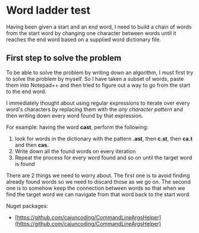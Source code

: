 
# Word ladder test
Having been given a start and an end word, I need to build a chain of words from the start word by changing one character between words until it reaches the end word based on a supplied word dictionary file. 

## First step to solve the problem
To be able to solve the problem by writing down an algorithm, I must first try to solve the problem by myself. So I have taken a subset of words, paste them into Notepad++ and then tried to figure out a way to go from the start to the end word.

I immediately thought about using regular expressions to iterate over every word's characters by replacing them with the *any character pattern* and then writing down every word found by that expression.

For example: 
having the word **cast**, perform the following:

 1. look for words in the dictionary with the pattern **.ast**, then **c.st**, then **ca.t** and then **cas.**
 2. Write down all the found words on every iteration
 3. Repeat the process for every word found and so on until the target word is found

There are 2 things we need to worry about. The first one is to avoid finding already found words so we need to discard those as we go on. The second one is to somehow keep the connection between words so that when we find the target word we can navigate from that word back to the start word.
    

Nuget packages:
 - [https://github.com/cajuncoding/CommandLineArgsHelper](https://github.com/cajuncoding/CommandLineArgsHelper)
